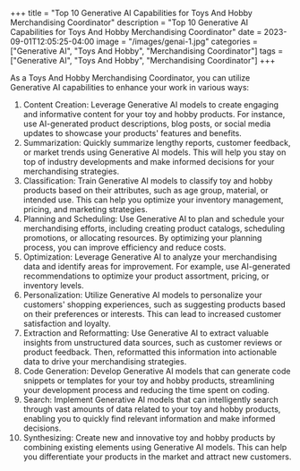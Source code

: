 +++
title = "Top 10 Generative AI Capabilities for Toys And Hobby Merchandising Coordinator"
description = "Top 10 Generative AI Capabilities for Toys And Hobby Merchandising Coordinator"
date = 2023-09-01T12:05:25-04:00
image = "/images/genai-1.jpg"
categories = ["Generative AI", "Toys And Hobby", "Merchandising Coordinator"]
tags = ["Generative AI", "Toys And Hobby", "Merchandising Coordinator"]
+++

As a Toys And Hobby Merchandising Coordinator, you can utilize Generative AI capabilities to enhance your work in various ways:

1. Content Creation: Leverage Generative AI models to create engaging and informative content for your toy and hobby products. For instance, use AI-generated product descriptions, blog posts, or social media updates to showcase your products' features and benefits.
2. Summarization: Quickly summarize lengthy reports, customer feedback, or market trends using Generative AI models. This will help you stay on top of industry developments and make informed decisions for your merchandising strategies.
3. Classification: Train Generative AI models to classify toy and hobby products based on their attributes, such as age group, material, or intended use. This can help you optimize your inventory management, pricing, and marketing strategies.
4. Planning and Scheduling: Use Generative AI to plan and schedule your merchandising efforts, including creating product catalogs, scheduling promotions, or allocating resources. By optimizing your planning process, you can improve efficiency and reduce costs.
5. Optimization: Leverage Generative AI to analyze your merchandising data and identify areas for improvement. For example, use AI-generated recommendations to optimize your product assortment, pricing, or inventory levels.
6. Personalization: Utilize Generative AI models to personalize your customers' shopping experiences, such as suggesting products based on their preferences or interests. This can lead to increased customer satisfaction and loyalty.
7. Extraction and Reformatting: Use Generative AI to extract valuable insights from unstructured data sources, such as customer reviews or product feedback. Then, reformatted this information into actionable data to drive your merchandising strategies.
8. Code Generation: Develop Generative AI models that can generate code snippets or templates for your toy and hobby products, streamlining your development process and reducing the time spent on coding.
9. Search: Implement Generative AI models that can intelligently search through vast amounts of data related to your toy and hobby products, enabling you to quickly find relevant information and make informed decisions.
10. Synthesizing: Create new and innovative toy and hobby products by combining existing elements using Generative AI models. This can help you differentiate your products in the market and attract new customers.
